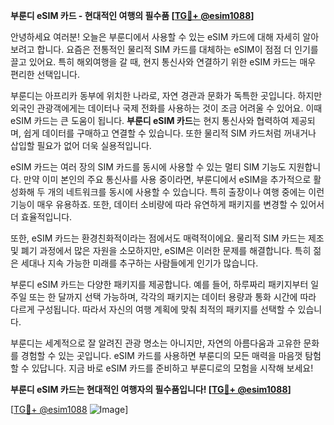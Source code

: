 **부룬디 eSIM 카드 - 현대적인 여행의 필수품 [[TG💪+ @esim1088](https://t.me/s/esim1088)]**

안녕하세요 여러분! 오늘은 부룬디에서 사용할 수 있는 eSIM 카드에 대해 자세히 알아보려고 합니다. 요즘은 전통적인 물리적 SIM 카드를 대체하는 eSIM이 점점 더 인기를 끌고 있어요. 특히 해외여행을 갈 때, 현지 통신사와 연결하기 위한 eSIM 카드는 매우 편리한 선택입니다.

부룬디는 아프리카 동부에 위치한 나라로, 자연 경관과 문화가 독특한 곳입니다. 하지만 외국인 관광객에게는 데이터나 국제 전화를 사용하는 것이 조금 어려울 수 있어요. 이때 eSIM 카드는 큰 도움이 됩니다. **부룬디 eSIM 카드**는 현지 통신사와 협력하여 제공되며, 쉽게 데이터를 구매하고 연결할 수 있습니다. 또한 물리적 SIM 카드처럼 꺼내거나 삽입할 필요가 없어 더욱 실용적입니다.

eSIM 카드는 여러 장의 SIM 카드를 동시에 사용할 수 있는 멀티 SIM 기능도 지원합니다. 만약 이미 본인의 주요 통신사를 사용 중이라면, 부룬디에서 eSIM을 추가적으로 활성화해 두 개의 네트워크를 동시에 사용할 수 있습니다. 특히 출장이나 여행 중에는 이런 기능이 매우 유용하죠. 또한, 데이터 소비량에 따라 유연하게 패키지를 변경할 수 있어서 더 효율적입니다.

또한, eSIM 카드는 환경친화적이라는 점에서도 매력적이에요. 물리적 SIM 카드는 제조 및 폐기 과정에서 많은 자원을 소모하지만, eSIM은 이러한 문제를 해결합니다. 특히 젊은 세대나 지속 가능한 미래를 추구하는 사람들에게 인기가 많습니다.

부룬디 eSIM 카드는 다양한 패키지를 제공합니다. 예를 들어, 하루짜리 패키지부터 일주일 또는 한 달까지 선택 가능하며, 각각의 패키지는 데이터 용량과 통화 시간에 따라 다르게 구성됩니다. 따라서 자신의 여행 계획에 맞춰 최적의 패키지를 선택할 수 있습니다.

부룬디는 세계적으로 잘 알려진 관광 명소는 아니지만, 자연의 아름다움과 고유한 문화를 경험할 수 있는 곳입니다. eSIM 카드를 사용하면 부룬디의 모든 매력을 마음껏 탐험할 수 있답니다. 지금 바로 eSIM 카드를 준비하고 부룬디로의 모험을 시작해 보세요!

**부룬디 eSIM 카드는 현대적인 여행자의 필수품입니다! [[TG💪+ @esim1088](https://t.me/s/esim1088)]**

[[TG💪+ @esim1088](https://t.me/s/esim1088) ![Image](https://i.postimg.cc/Y0z9fWf4/image.png)]